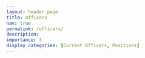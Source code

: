 ```yaml
---
layout: header_page
title: Officers
nav: true
permalink: /officers/
description:
importance: 3
display_categories: [Current Officers, Positions]
---
```



